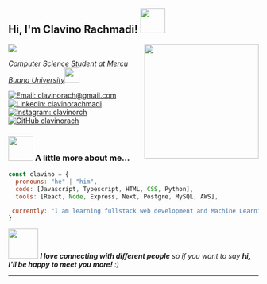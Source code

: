 <h2> Hi, I'm Clavino Rachmadi! <img src="https://media.giphy.com/media/mGcNjsfWAjY5AEZNw6/giphy.gif" width="50"></h2>
<img src="https://raw.githubusercontent.com/asmitbm/asmitbm/master/src/header_.png?token=ATQS65TR7ETTG5RLJUDIDBLBN34HE">
<img align='right' src="https://media.giphy.com/media/v1.Y2lkPTc5MGI3NjExb2RuM3FmdjMxNDkwaHhxMmplMzFnb21oNTFrNmtzZ3F0c3FqOTFsNSZlcD12MV9pbnRlcm5hbF9naWZfYnlfaWQmY3Q9Zw/xUA7bdpLxQhsSQdyog/giphy.gif" width="230">
<p><em>Computer Science Student at <a href="https://github.com/clavinorach/">Mercu Buana University</a><img src="https://media.giphy.com/media/fYSnHlufseco8Fh93Z/giphy.gif" width="30">
</em></p>

[![Email: clavinorach@gmail.com](https://img.shields.io/badge/Email-clavinorach%40gmail.com-red?style=flat-square&logo=Gmail)](mailto:clavinorach@gmail.com)
[![Linkedin: clavinorachmadi](https://img.shields.io/badge/-clavinorachmadi-blue?style=flat-square&logo=Linkedin&logoColor=white&link=https://www.linkedin.com/in/clavinorachmadi/)](https://www.linkedin.com/in/clavinorachmadi/)
[![Instagram: clavinorch](https://img.shields.io/badge/-clavinorch-purple?style=flat-square&logo=Instagram&logoColor=white&link=https://www.instagram.com/clavinorch/)](https://www.instagram.com/clavinorch/)
[![GitHub clavinorach](https://img.shields.io/github/followers/clavinorach?label=follow&style=social)](https://github.com/clavinorach)


### <img src="https://media.giphy.com/media/VgCDAzcKvsR6OM0uWg/giphy.gif" width="50"> A little more about me...  

```javascript
const clavino = {
  pronouns: "he" | "him",
  code: [Javascript, Typescript, HTML, CSS, Python],
  tools: [React, Node, Express, Next, Postgre, MySQL, AWS],

 currently: "I am learning fullstack web development and Machine Learning"
}
```

<img src="https://media.giphy.com/media/LnQjpWaON8nhr21vNW/giphy.gif" width="60"> <em><b>I love connecting with different people</b> so if you want to say <b>hi, I'll be happy to meet you more!</b> :)</em>

---
